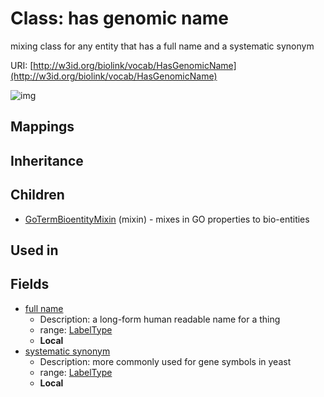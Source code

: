 # Class: has genomic name


mixing class for any entity that has a full name and a systematic synonym

URI: [http://w3id.org/biolink/vocab/HasGenomicName](http://w3id.org/biolink/vocab/HasGenomicName)

![img](http://yuml.me/diagram/nofunky;dir:TB/class/\[GoTermBioentityMixin]uses%20-.->\[HasGenomicName|full_name:label_type%20%3F;systematic_synonym:label_type%20%3F])
## Mappings

## Inheritance

## Children

 * [GoTermBioentityMixin](GoTermBioentityMixin.md) (mixin)  - mixes in GO properties to bio-entities
## Used in

## Fields

 * [full name](full_name.md)
    * Description: a long-form human readable name for a thing
    * range: [LabelType](LabelType.md)
    * __Local__
 * [systematic synonym](systematic_synonym.md)
    * Description: more commonly used for gene symbols in yeast
    * range: [LabelType](LabelType.md)
    * __Local__
